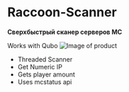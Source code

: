 # Raccoon-Scanner
**Сверхбыстрый сканер серверов MC**

Works with Qubo
<img src="https://cdn.discordapp.com/attachments/1128838767722123344/1129451506320560311/image.png" alt="Image of product">
- Threaded Scanner
- Get Numeric IP
- Gets player amount
- Uses mcstatus api
